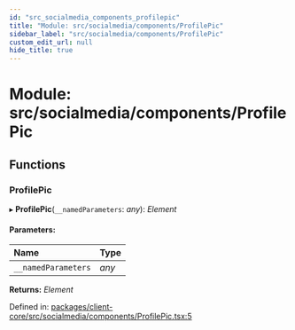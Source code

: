 ```yaml
---
id: "src_socialmedia_components_profilepic"
title: "Module: src/socialmedia/components/ProfilePic"
sidebar_label: "src/socialmedia/components/ProfilePic"
custom_edit_url: null
hide_title: true
---
```


# Module: src/socialmedia/components/ProfilePic

## Functions

### ProfilePic

▸ **ProfilePic**(`__namedParameters`: *any*): *Element*

#### Parameters:

Name | Type |
:------ | :------ |
`__namedParameters` | *any* |

**Returns:** *Element*

Defined in: [packages/client-core/src/socialmedia/components/ProfilePic.tsx:5](https://github.com/xr3ngine/xr3ngine/blob/673ad6a5f/packages/client-core/src/socialmedia/components/ProfilePic.tsx#L5)
